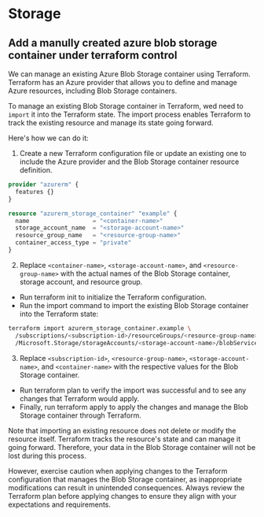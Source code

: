 # Storage

## Add a manully created azure blob storage container under terraform control
We can manage an existing Azure Blob Storage container using Terraform. 
Terraform has an Azure provider that allows you to define and manage Azure resources, including Blob Storage containers.

To manage an existing Blob Storage container in Terraform, wed need to `import` it into the Terraform state. 
The import process enables Terraform to track the existing resource and manage its state going forward. 

Here's how we can do it:

1. Create a new Terraform configuration file or update an existing one to include the Azure provider and the Blob Storage container resource definition. 
```tf
provider "azurerm" {
  features {}
}

resource "azurerm_storage_container" "example" {
  name                  = "<container-name>"
  storage_account_name  = "<storage-account-name>"
  resource_group_name   = "<resource-group-name>"
  container_access_type = "private"
}
```

2. Replace `<container-name>`, `<storage-account-name>`, and `<resource-group-name>` with the actual names of the 
Blob Storage container, storage account, and resource group.
- Run terraform init to initialize the Terraform configuration.
- Run the import command to import the existing Blob Storage container into the Terraform state:
```sh
terraform import azurerm_storage_container.example \
  /subscriptions/<subscription-id>/resourceGroups/<resource-group-name>/providers \
  /Microsoft.Storage/storageAccounts/<storage-account-name>/blobServices/default/containers/<container-name>
```

3. Replace `<subscription-id>`, `<resource-group-name>`, `<storage-account-name>`, and `<container-name>` with the respective values for the Blob Storage container.
- Run terraform plan to verify the import was successful and to see any changes that Terraform would apply.
- Finally, run terraform apply to apply the changes and manage the Blob Storage container through Terraform.

Note that importing an existing resource does not delete or modify the resource itself. 
Terraform tracks the resource's state and can manage it going forward. 
Therefore, your data in the Blob Storage container will not be lost during this process.

However, exercise caution when applying changes to the Terraform configuration that manages the Blob Storage container, 
as inappropriate modifications can result in unintended consequences. 
Always review the Terraform plan before applying changes to ensure they align with your expectations and requirements.
